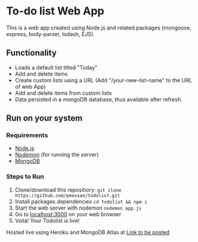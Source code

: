 # To-do list Web App

This is a web app created using Node.js and related packages (mongoose, express, body-parser, lodash, EJS).

## Functionality

* Loads a default list titled "Today"
* Add and delete items
* Create custom lists using a URL (Add "/your-new-list-name" to the URL of web App)
* Add and delete items from custom lists
* Data persisted in a mongoDB database, thus available after refresh.


## Run on your system

### Requirements
- [Node.js](https://nodejs.org/en/)
- [Nodemon](https://www.npmjs.com/package/nodemon) (for running the server)
- [MongoDB](https://docs.mongodb.com/manual/installation/)

### Steps to Run
1. Clone/download this repositiory: `git clone https://github.com/pmessan/todolist.git`
2. Install packages dependencies `cd todolist && npm i`
3. Start the web server with nodemon `nodemon app.js`
4. Go to [localhost:3000]() on your web browser
5. Voilà! Your Todolist is live!

Hosted live using Heroku and MongoDB Atlas at [Link to be posted]()
